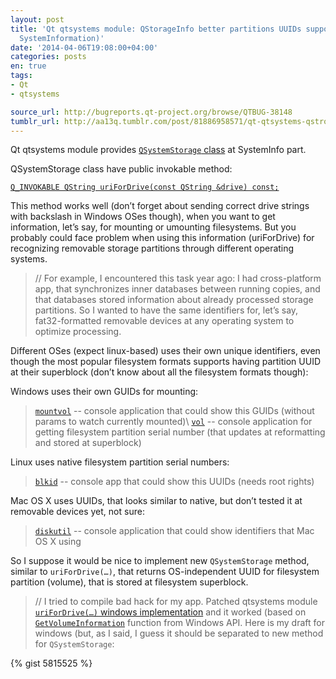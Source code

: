 ```yaml
---
layout: post
title: 'Qt qtsystems module: QStorageInfo better partitions UUIDs support (Systems:
  SystemInformation)'
date: '2014-04-06T19:08:00+04:00'
categories: posts
en: true
tags:
- Qt
- qtsystems

source_url: http://bugreports.qt-project.org/browse/QTBUG-38148
tumblr_url: http://aa13q.tumblr.com/post/81886958571/qt-qtsystems-qstrorageinfo-better-uuids-support
---
```

Qt qtsystems module provides [`QSystemStorage` class][0] at SystemInfo part.

QSystemStorage class have public invokable method:

[`Q_INVOKABLE QString uriForDrive(const QString &drive) const;`][1]

This method works well (don’t forget about sending correct drive strings with backslash in Windows OSes though), when you want to get information, let’s say, for mounting or umounting filesystems.
But you probably could face problem when using this information (uriForDrive) for recognizing removable storage partitions through different operating systems.
<!--more-->

> // For example, I encountered this task year ago: I had cross-platform app, that synchronizes inner databases between running copies, and that databases stored information about already processed storage partitions. So I wanted to have the same identifiers for, let’s say, fat32-formatted removable devices at any operating system to optimize processing.

Different OSes (expect linux-based) uses their own unique identifiers, even though the most popular filesystem formats supports having partition UUID at their superblock (don’t know about all the filesystem formats though):

Windows uses their own GUIDs for mounting:

> [`mountvol`][2] -- console application that could show this GUIDs (without params to watch currently mounted)\\
> [`vol`][3] -- console application for getting filesystem partition serial number (that updates at reformatting and stored at superblock)

Linux uses native filesystem partition serial numbers:

> [`blkid`][4] -- console app that could show this UUIDs (needs root rights)

Mac OS X uses UUIDs, that looks similar to native, but don’t tested it at removable devices yet, not sure:

> [`diskutil`][5] -- console application that could show identifiers that Mac OS X using 

So I suppose it would be nice to implement new `QSystemStorage` method, similar to `uriForDrive(…)`, that returns OS-independent UUID for filesystem partition (volume), that is stored at filesystem superblock.

> // I tried to compile bad hack for my app. Patched qtsystems module [`uriForDrive(…)` windows implementation][6] and it worked (based on [`GetVolumeInformation`][7] function from Windows API. Here is my draft for windows (but, as I said, I guess it should be separated to new method for `QSystemStorage`:

{% gist 5815525 %}

[0]: https://qt.gitorious.org/qt/qtsystems/source/src/systeminfo/qstorageinfo.h "qt / qtsystems @ gitorious"
[1]: https://qt.gitorious.org/qt/qtsystems/source/src/systeminfo/qstorageinfo.h#L76 "line 76 at current QStorageInfo implementation"
[2]: http://technet.microsoft.com/en-us/library/cc772586.aspx "Mountvol command manual @ MS technet"
[3]: http://technet.microsoft.com/en-US/library/cc725860.aspx "Vol command manual @ MS technet"
[4]: http://linux.die.net/man/8/blkid "man blkid @ linux.die.net"
[5]: https://developer.apple.com/library/mac/documentation/Darwin/Reference/ManPages/man8/diskutil.8.html "diskutil manual at developer.apple.com"
[6]: https://qt.gitorious.org/qt/qtsystems/source/src/systeminfo/windows/qstorageinfo_win.cpp#L96 "current QStorageInfoPrivate::uriForDrive Windows implementation @ gitorious"
[7]: http://msdn.microsoft.com/en-us/library/windows/desktop/aa364993.aspx "GetVolumeInformation @ Microsoft Developer Network)"
